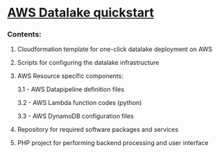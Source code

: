 
# [AWS Datalake quickstart](https://console.aws.amazon.com/cloudformation/home?region=us-west-2#/stacks/new?stackName=CWDLQuickstart&templateURL=https://s3-us-west-2.amazonaws.com/aws-cloudwick-susheel/datalake-quickstart/CloudFormation.json)

### Contents:
1. Cloudformation template for one-click datalake deployment on AWS
2. Scripts for configuring the datalake infrastructure
3. AWS Resource specific components:

    3.1 - AWS Datapipeline definition files

    3.2 - AWS Lambda function codes (python)

    3.3 - AWS DynamoDB configuration files

4. Repository for required software packages and services
5. PHP project for performing backend processing and user interface